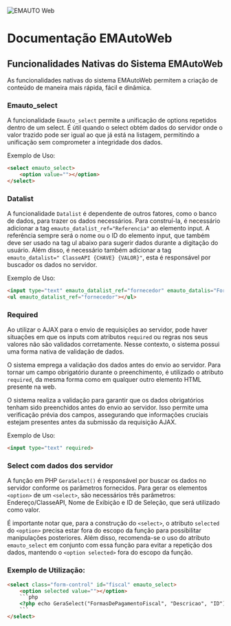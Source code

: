 ![EMAUTO Web](https://www.emsoft.inf.br/wp-content/uploads/2018/08/logo_horizontal_160x40.png)
# Documentação EMAutoWeb

## Funcionalidades Nativas do Sistema EMAutoWeb

As funcionalidades nativas do sistema EMAutoWeb permitem a criação de conteúdo de maneira mais rápida, fácil e dinâmica.


### Emauto_select

A funcionalidade `Emauto_select` permite a unificação de options repetidos dentro de um select. É útil quando o select obtém dados do servidor onde o valor trazido pode ser igual ao que já está na listagem, permitindo a unificação sem comprometer a integridade dos dados.

Exemplo de Uso:
```html
<select emauto_select>
    <option value=""></option>
</select>
```


### Datalist

A funcionalidade `Datalist` é dependente de outros fatores, como o banco de dados, para trazer os dados necessários. Para construí-la, é necessário adicionar a tag `emauto_datalist_ref="Referencia"` ao elemento input. A referência sempre será o nome ou o ID do elemento input, que também deve ser usado na tag ul abaixo para sugerir dados durante a digitação do usuário. Além disso, é necessário também adicionar a tag `emauto_datalist=" ClasseAPI {CHAVE} {VALOR}"`, esta é responsável por buscador os dados no servidor.

Exemplo de Uso:
```html
<input type="text" emauto_datalist_ref="fornecedor" emauto_datalis="Fornecedor {ID} {NOME}">
<ul emauto_datalist_ref="fornecedor"></ul>
```


### Required

Ao utilizar o AJAX para o envio de requisições ao servidor, pode haver situações em que os inputs com atributos `required` ou regras nos seus valores não são validados corretamente. Nesse contexto, o sistema possui uma forma nativa de validação de dados.

O sistema emprega a validação dos dados antes do envio ao servidor. Para tornar um campo obrigatório durante o preenchimento, é utilizado o atributo `required`, da mesma forma como em qualquer outro elemento HTML presente na web.

O sistema realiza a validação para garantir que os dados obrigatórios tenham sido preenchidos antes do envio ao servidor. Isso permite uma verificação prévia dos campos, assegurando que informações cruciais estejam presentes antes da submissão da requisição AJAX.

Exemplo de Uso:
```html
<input type="text" required>

```


### Select com dados dos servidor

A função em PHP `GeraSelect()` é responsável por buscar os dados no servidor conforme os parâmetros fornecidos. Para gerar os elementos `<option>` de um `<select>`, são necessários três parâmetros: Endereço/ClasseAPI, Nome de Exibição e ID de Seleção, que será utilizado como valor.

É importante notar que, para a construção do `<select>`, o atributo `selected` do `<option>` precisa estar fora do escopo da função para possibilitar manipulações posteriores. Além disso, recomenda-se o uso do atributo `emauto_select` em conjunto com essa função para evitar a repetição dos dados, mantendo o `<option selected>` fora do escopo da função.

### Exemplo de Utilização:

```html
<select class="form-control" id="fiscal" emauto_select>
    <option selected value=""></option>
    ```php
    <?php echo GeraSelect("FormasDePagamentoFiscal", "Descricao", "ID"); ?>
    ```
</select>